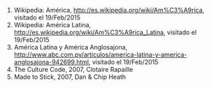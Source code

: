 1. Wikipedia: América, http://es.wikipedia.org/wiki/Am%C3%A9rica, visitado el 19/Feb/2015
2. Wikipedia: América Latina, http://es.wikipedia.org/wiki/Am%C3%A9rica_Latina, visitado el 19/Feb/2015
3. América Latina y América Anglosajona, http://www.abc.com.py/articulos/america-latina-y-america-anglosajona-942699.html, visitado el 19/Feb/2015
4. The Culture Code, 2007, Clotaire Rapaille
5. Made to Stick, 2007, Dan & Chip Heath
